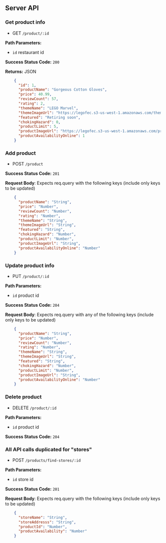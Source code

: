 ## Server API

### Get product info
  * GET `/product/:id`

**Path Parameters:**
  * `id` restaurant id

**Success Status Code:** `200`

**Returns:** JSON

```json
    {
      "id": 1,
      "productName": "Gorgeous Cotton Gloves",
      "price": 40.99,
      "reviewCount": 57,
      "rating": 2,
      "themeName": "LEGO Marvel",
      "themeImageUrl": "https://legofec.s3-us-west-1.amazonaws.com/themes/marvel.png",
      "featured": "Retiring soon",
      "chokingHazard": 0,
      "productLimit": 5,
      "productImageUrl": "https://legofec.s3-us-west-1.amazonaws.com/products/marvel.png",
      "productAvailabilityOnline": 1
    }
```

### Add product
  * POST `/product`

**Success Status Code:** `201`

**Request Body**: Expects req.query with the following keys  (include only keys to be updated)

```json
    {
      "productName": "String",
      "price": "Number",
      "reviewCount": "Number",
      "rating": "Number",
      "themeName": "String",
      "themeImageUrl": "String",
      "featured": "String",
      "chokingHazard": "Number",
      "productLimit": "Number",
      "productImageUrl": "String",
      "productAvailabilityOnline": "Number"
    }
```


### Update product info
  * PUT `/product/:id`

**Path Parameters:**
  * `id` product id

**Success Status Code:** `204`

**Request Body**: Expects req.query with any of the following keys (include only keys to be updated)

```json
    {
      "productName": "String",
      "price": "Number",
      "reviewCount": "Number",
      "rating": "Number",
      "themeName": "String",
      "themeImageUrl": "String",
      "featured": "String",
      "chokingHazard": "Number",
      "productLimit": "Number",
      "productImageUrl": "String",
      "productAvailabilityOnline": "Number"
    }
```

### Delete product
  * DELETE `/product/:id`

**Path Parameters:**
  * `id` product id

**Success Status Code:** `204`

### All API calls duplicated for "stores"
  * POST `/products/find-stores/:id`

**Path Parameters:**

  * `id` store id

**Success Status Code:** `201`

**Request Body**: Expects req.query with the following keys (include only keys to be updated)

```json
    {
      "storeName": "String",
      "storeAddresss": "String",
      "productId": "Number",
      "productAvailability": "Number"
    }
```
